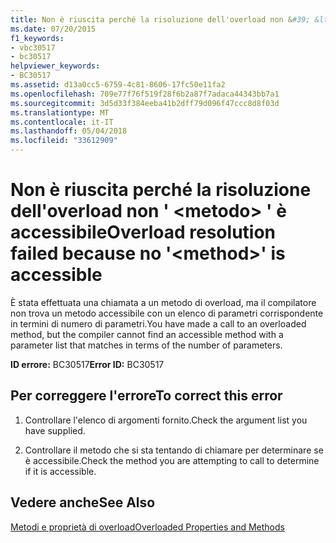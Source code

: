 ```yaml
---
title: Non è riuscita perché la risoluzione dell'overload non &#39; &lt;metodo&gt; &#39; è accessibile
ms.date: 07/20/2015
f1_keywords:
- vbc30517
- bc30517
helpviewer_keywords:
- BC30517
ms.assetid: d13a0cc5-6759-4c81-8606-17fc50e11fa2
ms.openlocfilehash: 709e77f76f519f28f6b2a87f7adaca44343bb7a1
ms.sourcegitcommit: 3d5d33f384eeba41b2dff79d096f47ccc8d8f03d
ms.translationtype: MT
ms.contentlocale: it-IT
ms.lasthandoff: 05/04/2018
ms.locfileid: "33612909"
---
```

# <a name="overload-resolution-failed-because-no-39ltmethodgt39-is-accessible"></a><span data-ttu-id="a0778-102">Non è riuscita perché la risoluzione dell'overload non &#39; &lt;metodo&gt; &#39; è accessibile</span><span class="sxs-lookup"><span data-stu-id="a0778-102">Overload resolution failed because no &#39;&lt;method&gt;&#39; is accessible</span></span>
<span data-ttu-id="a0778-103">È stata effettuata una chiamata a un metodo di overload, ma il compilatore non trova un metodo accessibile con un elenco di parametri corrispondente in termini di numero di parametri.</span><span class="sxs-lookup"><span data-stu-id="a0778-103">You have made a call to an overloaded method, but the compiler cannot find an accessible method with a parameter list that matches in terms of the number of parameters.</span></span>  
  
 <span data-ttu-id="a0778-104">**ID errore:** BC30517</span><span class="sxs-lookup"><span data-stu-id="a0778-104">**Error ID:** BC30517</span></span>  
  
## <a name="to-correct-this-error"></a><span data-ttu-id="a0778-105">Per correggere l'errore</span><span class="sxs-lookup"><span data-stu-id="a0778-105">To correct this error</span></span>  
  
1.  <span data-ttu-id="a0778-106">Controllare l'elenco di argomenti fornito.</span><span class="sxs-lookup"><span data-stu-id="a0778-106">Check the argument list you have supplied.</span></span>  
  
2.  <span data-ttu-id="a0778-107">Controllare il metodo che si sta tentando di chiamare per determinare se è accessibile.</span><span class="sxs-lookup"><span data-stu-id="a0778-107">Check the method you are attempting to call to determine if it is accessible.</span></span>  
  
## <a name="see-also"></a><span data-ttu-id="a0778-108">Vedere anche</span><span class="sxs-lookup"><span data-stu-id="a0778-108">See Also</span></span>  
 [<span data-ttu-id="a0778-109">Metodi e proprietà di overload</span><span class="sxs-lookup"><span data-stu-id="a0778-109">Overloaded Properties and Methods</span></span>](../../visual-basic/programming-guide/language-features/objects-and-classes/overloaded-properties-and-methods.md)
